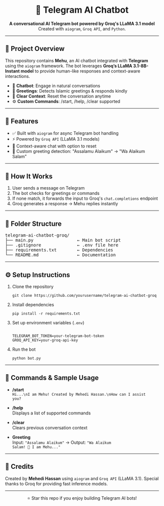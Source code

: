 <h1 align="center">🤖 Telegram AI Chatbot</h1>

<p align="center">
  <strong>A conversational AI Telegram bot powered by Groq's LLaMA 3.1 model</strong><br>
  Created with <code>aiogram</code>, <code>Groq API</code>, and <code>Python</code>.
</p>

<hr>

<h2>📌 Project Overview</h2>

<p>
This repository contains <strong>Mehu</strong>, an AI chatbot integrated with <strong>Telegram</strong> using the <code>aiogram</code> framework.  
The bot leverages <strong>Groq’s LLaMA 3.1-8B-Instant model</strong> to provide human-like responses and context-aware interactions.  
</p>

<ul>
  <li>💬 <strong>Chatbot</strong>: Engage in natural conversations</li>
  <li>🙏 <strong>Greetings</strong>: Detects Islamic greetings & responds kindly</li>
  <li>🧹 <strong>Clear Context</strong>: Reset the conversation anytime</li>
  <li>⚙️ <strong>Custom Commands</strong>: /start, /help, /clear supported</li>
</ul>

<hr>

<h2>🚀 Features</h2>

<ul>
  <li>✅ Built with <code>aiogram</code> for async Telegram bot handling</li>
  <li>⚡ Powered by <code>Groq API</code> (LLaMA 3.1 models)</li>
  <li>📂 Context-aware chat with option to reset</li>
  <li>🌸 Custom greeting detection: "Assalamu Alaikum" → "Wa Alaikum Salam"</li>
</ul>

<hr>

<h2>🧠 How It Works</h2>

<ol>
  <li>User sends a message on Telegram</li>
  <li>The bot checks for greetings or commands</li>
  <li>If none match, it forwards the input to Groq's <code>chat.completions</code> endpoint</li>
  <li>Groq generates a response → Mehu replies instantly</li>
</ol>

<hr>

<h2>📂 Folder Structure</h2>

<pre>
telegram-ai-chatbot-groq/
├── main.py                 ← Main bot script
├── .gitignore              ← .env file here
├── requirements.txt        ← Dependencies
└── README.md               ← Documentation
</pre>

<hr>

<h2>⚙️ Setup Instructions</h2>

<ol>
  <li>Clone the repository</li>
  <pre><code>git clone https://github.com/yourusername/telegram-ai-chatbot-groq</code></pre>

  <li>Install dependencies</li>
  <pre><code>pip install -r requirements.txt</code></pre>

  <li>Set up environment variables (<code>.env</code>)</li>
  <pre><code>
TELEGRAM_BOT_TOKEN=your-telegram-bot-token
GROQ_API_KEY=your-groq-api-key
</code></pre>

  <li>Run the bot</li>
  <pre><code>python bot.py</code></pre>
</ol>

<hr>

<h2>🧪 Commands & Sample Usage</h2>

- **/start**  
  <code>Hi...\nI am Mehu! Created by Mehedi Hassan.\nHow can I assist you?</code>  

- **/help**  
  Displays a list of supported commands  

- **/clear**  
  Clears previous conversation context  

- **Greeting**  
  Input: <code>"Assalamu Alaikum"</code> → Output: <code>"Wa Alaikum Salam! 🌸 I am Mehu..."</code>  

<hr>

<h2>🙌 Credits</h2>

<p>
Created by <strong>Mehedi Hassan</strong> using <code>aiogram</code> and <code>Groq API</code> (LLaMA 3.1).  
Special thanks to Groq for providing fast inference models.
</p>

<hr>

<p align="center">⭐ Star this repo if you enjoy building Telegram AI bots!</p>
